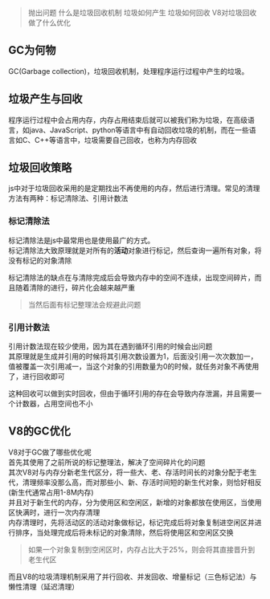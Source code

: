 

> 抛出问题
    什么是垃圾回收机制
    垃圾如何产生
    垃圾如何回收
    V8对垃圾回收做了什么优化

## GC为何物
GC(Garbage collection)，垃圾回收机制，处理程序运行过程中产生的垃圾。  

## 垃圾产生与回收
程序运行过程中会占用内存，内存占用结束后就可以被我们称为垃圾，在高级语言，如java、JavaScript、python等语言中有自动回收垃圾的机制，而在一些语言如C、C++等语言中，垃圾需要自己回收，也称为内存回收  


## 垃圾回收策略
js中对于垃圾回收采用的是定期找出不再使用的内存，然后进行清理。常见的清理方法有两种：标记清除法、引用计数法  

### 标记清除法
标记清除法是js中最常用也是使用最广的方式。  
标记清除法大致原理就是对所有的**活动**对象进行标记，然后查询一遍所有对象，将没有标记的对象清除  

标记清除法的缺点在与清除完成后会导致内存中的空间不连续，出现空间碎片，而且随着清除的进行，碎片化会越来越严重  
> 当然后面有标记整理法会规避此问题
### 引用计数法
引用计数法现在较少使用，因为其在遇到循环引用的时候会出问题  
其原理就是生成并引用的时候将其引用次数设置为1，后面没引用一次次数加一，值被覆盖一次引用减一，当这个对象的引用数量为0的时候，就任务对象不再使用了，进行回收即可

这种回收可以做到实时回收，但由于循环引用的存在会导致内存泄漏，并且需要一个计数器，占用空间也不小    

## V8的GC优化

V8对于GC做了哪些优化呢  
首先其使用了之前所说的标记整理法，解决了空间碎片化的问题  
其次V8对与内存分新老生代区分，将一些大、老、存活时间长的对象分配于老生代，清理频率没那么高，而对那些小、新、存活时间短的新生代对象，则恰好相反(新生代通常占用1-8M内存)  
并且对于新生代的内存，分为使用区和空闲区，新增的对象都放在使用区，当使用区快满时，进行一次内存清理  
内存清理时，先将活动区的活动对象做标记，标记完成后将对象复制进空闲区并进行排序，当处理完成后将未标记的对象清除，然后将使用区和空闲区交换  
>如果一个对象复制到空闲区时，内存占比大于25%，则会将其直接晋升到老生代区

而且V8的垃圾清理机制采用了并行回收、并发回收、增量标记（三色标记法）与懒性清理（延迟清理）